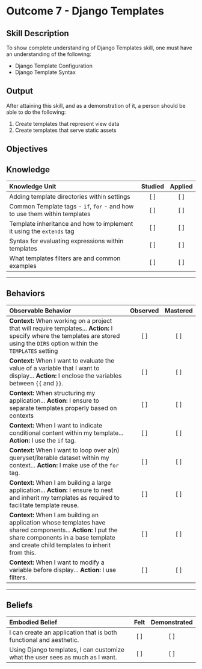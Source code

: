 # Outcome 7 - Django Templates

**Skill Description**
----------
To show complete understanding of Django Templates skill, one must have an understanding of the following:

- Django Template Configuration
- Django Template Syntax


**Output**
----------
After attaining this skill, and as a demonstration of it, a person should be able to do the following:

1. Create templates that represent view data
1. Create templates that serve static assets


**Objectives**
----------
## **Knowledge**


| Knowledge Unit   |      Studied      | Applied |
|:-------------|:------------------:|:--------:|
| Adding template directories within settings | [ ] | [ ] |  
| Common Template tags - `if`, `for` - and how to use them within templates | [ ] | [ ] |  
| Template inheritance and how to implement it using the `extends` tag | [ ] | [ ] |
| Syntax for evaluating expressions within templates | [ ] | [ ] |
| What templates filters are and common examples | [ ] | [ ] |


----------


## **Behaviors**

| Observable Behavior   |      Observed      | Mastered |
|:-------------|:------------------:|:--------:|
| **Context:** When working on a project that will require templates... **Action:** I specify where the templates are stored using the `DIRS` option within the `TEMPLATES` setting | [ ] | [ ] |
| **Context:** When I want to evaluate the value of a variable that I want to display... **Action:** I enclose the variables between `{{` and `}}`. | [ ] | [ ] |
| **Context:** When structuring my application... **Action:** I ensure to separate templates properly based on contexts | [ ] | [ ] |
| **Context:** When I want to indicate conditional content within my template... **Action:** I use the `if` tag. | [ ] | [ ] |
| **Context:** When I want to loop over a(n) queryset/iterable dataset within my context... **Action:** I make use of the `for` tag. | [ ] | [ ] |
| **Context:** When I am building a large application... **Action:** I ensure to nest and inherit my templates as required to facilitate template reuse. | [ ] | [ ] |
| **Context:** When I am building an application whose templates have shared components... **Action:** I put the share components in a base template and create child templates to inherit from this. | [ ] | [ ] |
| **Context:** When I want to modify a variable before display... **Action:** I use filters. | [ ] | [ ] |



----------


## **Beliefs**


| Embodied Belief   |      Felt      | Demonstrated |
|:-------------|:------------------:|:--------:|
| I can create an application that is both functional and aesthetic. | [ ] | [ ]  |
| Using Django templates, I can customize what the user sees as much as I want. | [ ] | [ ]  |
